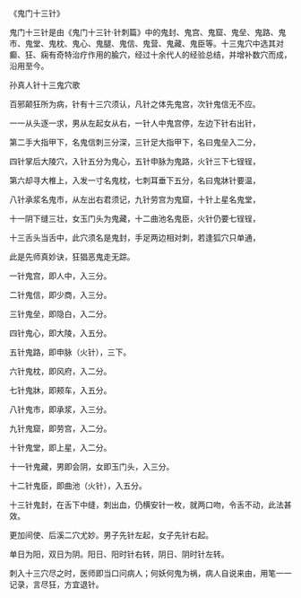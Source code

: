 《鬼门十三针》

鬼门十三针是由《鬼门十三针·针刺篇》中的鬼封、鬼宫、鬼窟、鬼垒、鬼路、鬼市、鬼堂、鬼枕、鬼心、鬼腿、鬼信、鬼营、鬼藏、鬼臣等。十三鬼穴中选其对癫、狂、痫有奇特治疗作用的腧穴，经过十余代人的经验总结，并增补数穴而成，沿用至今。

孙真人针十三鬼穴歌

百邪颠狂所为病，针有十三穴须认，凡针之体先鬼宫，次针鬼信无不应。

一一从头逐一求，男从左起女从右，一针人中鬼宫停，左边下针右出针，

第二手大指甲下，名鬼信刺三分深，三针足大指甲下，名曰鬼垒入二分，

四针掌后大陵穴，入针五分为鬼心，五针申脉为鬼路，火针三下七锃锃，

第六却寻大椎上，入发一寸名鬼枕，七刺耳垂下五分，名曰鬼牀针要温，

八针承浆名鬼市，从左出右君须记，九针劳宫为鬼窟，十针上星名鬼堂，

十一阴下缝三壮，女玉门头为鬼藏，十二曲池名鬼臣，火针仍要七锃锃，

十三舌头当舌中，此穴须名是鬼封，手足两边相对刺，若逢狐穴只单通，

此是先师真妙诀，狂猖恶鬼走无踪。

一针鬼宫，即人中，入三分。

二针鬼信，即少商，入三分。

三针鬼垒，即隐白，入二分。

四针鬼心，即大陵，入五分。

五针鬼路，即申脉（火针），三下。

六针鬼枕，即风府，入二分。

七针鬼牀，即颊车，入五分。

八针鬼市，即承浆，入三分。

九针鬼窟，即劳宫，入二分。

十针鬼堂，即上星，入二分。

十一针鬼藏，男即会阴，女即玉门头，入三分。

十二针鬼臣，即曲池（火针），入五分。

十三针鬼封，在舌下中缝，刺出血，仍横安针一枚，就两口吻，令舌不动，此法甚效。

更加间使、后溪二穴尤妙。男子先针左起，女子先针右起。

单日为阳，双日为阴。阳日、阳时针右转，阴日、阴时针左转。

刺入十三穴尽之时，医师即当口问病人；何妖何鬼为祸，病人自说来由，用笔一一记录，言尽狂，方宜退针。

